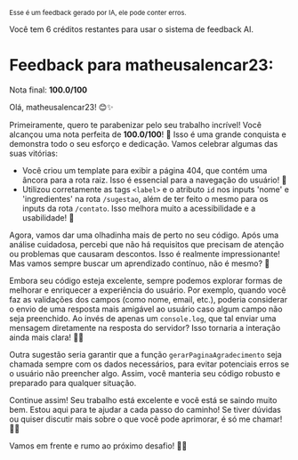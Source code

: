 <sup>Esse é um feedback gerado por IA, ele pode conter erros.</sup>

Você tem 6 créditos restantes para usar o sistema de feedback AI.

# Feedback para matheusalencar23:

Nota final: **100.0/100**

Olá, matheusalencar23! 😊✨

Primeiramente, quero te parabenizar pelo seu trabalho incrível! Você alcançou uma nota perfeita de **100.0/100**! 🎉 Isso é uma grande conquista e demonstra todo o seu esforço e dedicação. Vamos celebrar algumas das suas vitórias:

- Você criou um template para exibir a página 404, que contém uma âncora para a rota raiz. Isso é essencial para a navegação do usuário! 👏
- Utilizou corretamente as tags `<label>` e o atributo `id` nos inputs 'nome' e 'ingredientes' na rota `/sugestao`, além de ter feito o mesmo para os inputs da rota `/contato`. Isso melhora muito a acessibilidade e a usabilidade! 🌟

Agora, vamos dar uma olhadinha mais de perto no seu código. Após uma análise cuidadosa, percebi que não há requisitos que precisam de atenção ou problemas que causaram descontos. Isso é realmente impressionante! Mas vamos sempre buscar um aprendizado contínuo, não é mesmo? 💪

Embora seu código esteja excelente, sempre podemos explorar formas de melhorar e enriquecer a experiência do usuário. Por exemplo, quando você faz as validações dos campos (como nome, email, etc.), poderia considerar o envio de uma resposta mais amigável ao usuário caso algum campo não seja preenchido. Ao invés de apenas um `console.log`, que tal enviar uma mensagem diretamente na resposta do servidor? Isso tornaria a interação ainda mais clara! 🤔📩

Outra sugestão seria garantir que a função `gerarPaginaAgradecimento` seja chamada sempre com os dados necessários, para evitar potenciais erros se o usuário não preencher algo. Assim, você manteria seu código robusto e preparado para qualquer situação. 

Continue assim! Seu trabalho está excelente e você está se saindo muito bem. Estou aqui para te ajudar a cada passo do caminho! Se tiver dúvidas ou quiser discutir mais sobre o que você pode aprimorar, é só me chamar! 🚀💡

Vamos em frente e rumo ao próximo desafio! 💪✨